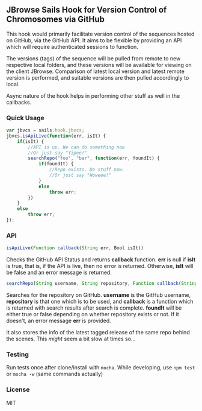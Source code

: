 ## JBrowse Sails Hook for Version Control of Chromosomes via GitHub

This hook would primarily facilitate version control of the sequences hosted on GitHub, via the GitHub API. It aims to be flexible by providing an API which will require authenticated sessions to function.

The versions (tags) of the sequence will be pulled from remote to new respective local folders, and these versions will be available for viewing on the client JBrowse. Comparison of latest local version and latest remote version is performed, and suitable versions are then pulled accordingly to local. 

Async nature of the hook helps in performing other stuff as well in the callbacks. 

### Quick Usage

```javascript
var jbvcs = sails.hook.jbvcs;
jbvcs.isApiLive(function(err, isIt) {
	if(isIt) {
		//API is up. We can do something now
		//Or just say "Yipee!"
		searchRepo("foo", "bar", function(err, foundIt) {
			if(foundIt) {
				//Repo exists. Do stuff now.
				//Or just say "Woweee!"
			}
			else
				throw err;
		})
	}
	else
		throw err;
});
```

### API

```javascript
isApiLive(Function callback(String err, Bool isIt))
```

Checks the GitHub API Status and returns **callback** function. **err** is null if **isIt** is true, that is, if the API is live, then no error is returned. Otherwise, **isIt** will be false and an error message is returned.

```javascript
searchRepo(String username, String repository, Function callback(String err, Bool foundIt))
```

Searches for the repository on GitHub. **username** is the GitHub username, **repository** is that one which is to be used, and **callback** is a function which is returned with search results after search is complete. **foundIt** will be either true or false depending on whether repository exists or not. If it doesn't, an error message **err** is provided.

It also stores the info of the latest tagged release of the same repo behind the scenes. This *might* seem a bit slow at times so...

### Testing
Run tests once after clone/install with ```mocha```.
While developing, use ```npm test``` or ```mocha -w``` (same commands actually)

### License
MIT